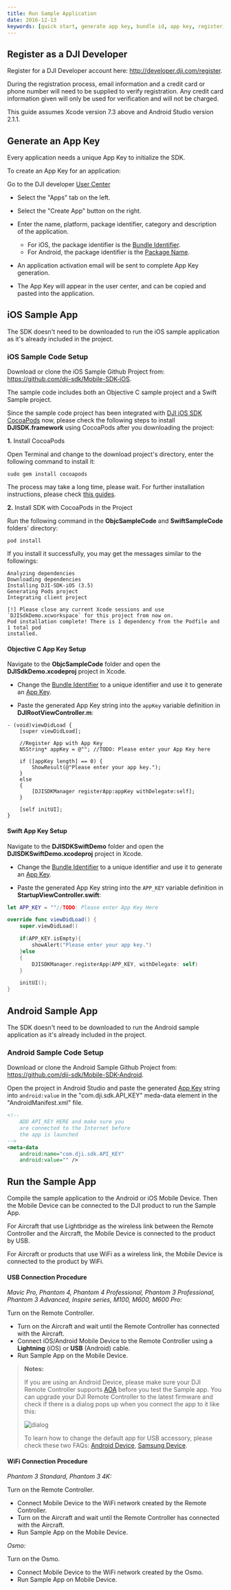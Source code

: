 ```yaml
---
title: Run Sample Application
date: 2016-12-13
keywords: [quick start, generate app key, bundle id, app key, register, run sample code, run sample application, Objective C, Swift, USB connection procedure, WiFi connection procedure]
---
```


## Register as a DJI Developer

Register for a DJI Developer account here: <a href="http://developer.dji.com/register" target="_blank">http://developer.dji.com/register</a>.

During the registration process, email information and a credit card or phone number will need to be supplied to verify registration. Any credit card information given will only be used for verification and will not be charged.

This guide assumes Xcode version 7.3 above and Android Studio version 2.1.1.

## Generate an App Key

Every application needs a unique App Key to initialize the SDK.

To create an App Key for an application:

Go to the DJI developer <a href="http://developer.dji.com/en/user/apps" target="_blank">User Center</a>

*    Select the "Apps" tab on the left.
*    Select the "Create App" button on the right.
* Enter the name, platform, package identifier, category and description of the application.

    * For iOS, the package identifier is the <a href="http://developer.dji.com/en/user/mobile-sdk/ios-configuration" target="_blank">Bundle Identifier</a>.
    * For Android, the package identifier is the <a href="http://developer.dji.com/en/user/mobile-sdk/android-configuration/" target="_blank">Package Name</a>.

* An application activation email will be sent to complete App Key generation.
* The App Key will appear in the user center, and can be copied and pasted into the application.

## iOS Sample App

The SDK doesn't need to be downloaded to run the iOS sample application as it's already included in the project.

### iOS Sample Code Setup

Download or clone the iOS Sample Github Project from: <a href="https://github.com/dji-sdk/Mobile-SDK-iOS" target="_blank">https://github.com/dji-sdk/Mobile-SDK-iOS</a>.

The sample code includes both an Objective C sample project and a Swift Sample project.

Since the sample code project has been integrated with [DJI iOS SDK CocoaPods](https://cocoapods.org/pods/DJI-SDK-iOS) now, please check the following steps to install **DJISDK.framework** using CocoaPods after you downloading the project:

**1.** Install CocoaPods

Open Terminal and change to the download project's directory, enter the following command to install it:

~~~
sudo gem install cocoapods
~~~

The process may take a long time, please wait. For further installation instructions, please check [this guides](https://guides.cocoapods.org/using/getting-started.html#getting-started).

**2.** Install SDK with CocoaPods in the Project

Run the following command in the **ObjcSampleCode** and **SwiftSampleCode** folders' directory:

~~~
pod install
~~~

If you install it successfully, you may get the messages similar to the followings:

~~~
Analyzing dependencies
Downloading dependencies
Installing DJI-SDK-iOS (3.5)
Generating Pods project
Integrating client project

[!] Please close any current Xcode sessions and use `DJISdkDemo.xcworkspace` for this project from now on.
Pod installation complete! There is 1 dependency from the Podfile and 1 total pod
installed.
~~~

#### Objective C App Key Setup

Navigate to the **ObjcSampleCode** folder and open the **DJISdkDemo.xcodeproj** project in Xcode.

* Change the <a href="http://developer.dji.com/en/user/mobile-sdk/ios-configuration" target="_blank">Bundle Identifier</a> to a unique identifier and use it to generate an [App Key](#generate-an-app-key).

* Paste the generated App Key string into the `appKey` variable definition in **DJIRootViewController.m**:

~~~objc
- (void)viewDidLoad {
    [super viewDidLoad];

    //Register App with App Key
    NSString* appKey = @""; //TODO: Please enter your App Key here

    if ([appKey length] == 0) {
        ShowResult(@"Please enter your app key.");
    }
    else
    {
        [DJISDKManager registerApp:appKey withDelegate:self];
    }

    [self initUI];
}
~~~

#### Swift App Key Setup

Navigate to the **DJISDKSwiftDemo** folder and open the **DJISDKSwiftDemo.xcodeproj** project in Xcode.

* Change the <a href="http://developer.dji.com/en/user/mobile-sdk/ios-configuration" target="_blank">Bundle Identifier</a> to a unique identifier and use it to generate an [App Key](#generate-an-app-key).

* Paste the generated App Key string into the `APP_KEY` variable definition in **StartupViewController.swift**:

~~~swift
let APP_KEY = ""//TODO: Please enter App Key Here

override func viewDidLoad() {
    super.viewDidLoad()

    if(APP_KEY.isEmpty){
        showAlert("Please enter your app key.")
    }else
    {
        DJISDKManager.registerApp(APP_KEY, withDelegate: self)
    }

    initUI();
}
~~~

## Android Sample App

The SDK doesn't need to be downloaded to run the Android sample application as it's already included in the project. 

### Android Sample Code Setup

Download or clone the Android Sample Github Project from: <a href="https://github.com/dji-sdk/Mobile-SDK-Android" target="_blank">https://github.com/dji-sdk/Mobile-SDK-Android</a>.

Open the project in Android Studio and paste the generated [App Key](#generate-an-app-key) string into `android:value` in the "com.dji.sdk.API_KEY" meda-data element in the "AndroidManifest.xml" file.

~~~xml
<!--
    ADD API_KEY HERE and make sure you
    are connected to the Internet before
    the app is launched
-->
<meta-data
    android:name="com.dji.sdk.API_KEY"
    android:value="" />
~~~

## Run the Sample App

Compile the sample application to the Android or iOS Mobile Device. Then the Mobile Device can be connected to the DJI product to run the Sample App.

For Aircraft that use Lightbridge as the wireless link between the Remote Controller and the Aircraft, the Mobile Device is connected to the product by USB.

For Aircraft or products that use WiFi as a wireless link, the Mobile Device is connected to the product by WiFi.

#### USB Connection Procedure

_Mavic Pro, Phantom 4, Phantom 4 Professional, Phantom 3 Professional, Phantom 3 Advanced, Inspire series, M100, M600, M600 Pro:_

Turn on the Remote Controller.

* Turn on the Aircraft and wait until the Remote Controller has connected with the Aircraft.
* Connect iOS/Android Mobile Device to the Remote Controller using a **Lightning** (iOS) or **USB** (Android) cable.
* Run Sample App on the Mobile Device.

> **Notes:** 
> 
> If you are using an Android Device, please make sure your DJI Remote Controller supports <a href="https://source.android.com/devices/accessories/protocol.html" target="_blank">AOA</a> before you test the Sample app. You can upgrade your DJI Remote Controller to the latest firmware and check if there is a dialog pops up when you connect the app to it like this:
>
> ![dialog](../images/quick-start/android_dialog.png)
>
> To learn how to change the default app for USB accessory, please check these two FAQs: [Android Device](../faq/index.html#How-do-I-reset-the-default-app-behavior-for-a-USB-Accessory-DJI-Product-on-Android-devices), [Samsung Device](../faq/index.html#How-do-I-reset-the-default-app-behavior-for-a-USB-Accessory-DJI-Product-on-Samsung-devices).
> 

#### WiFi Connection Procedure

_Phantom 3 Standard, Phantom 3 4K:_

Turn on the Remote Controller.  

* Connect Mobile Device to the WiFi network created by the Remote Controller.
* Turn on the Aircraft and wait until the Remote Controller has connected with the Aircraft.
* Run Sample App on the Mobile Device.

_Osmo:_

Turn on the Osmo.  

* Connect Mobile Device to the WiFi network created by the Osmo.
* Run Sample App on Mobile Device.

